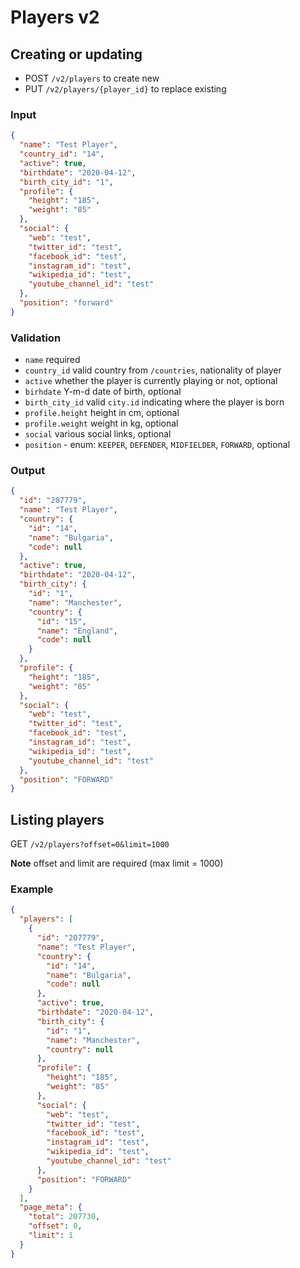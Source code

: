 # Players v2

## Creating or updating

- POST `/v2/players` to create new
- PUT `/v2/players/{player_id}` to replace existing

### Input

```json
{
  "name": "Test Player",
  "country_id": "14",
  "active": true,
  "birthdate": "2020-04-12",
  "birth_city_id": "1",
  "profile": {
    "height": "185",
    "weight": "85"
  },
  "social": {
    "web": "test",
    "twitter_id": "test",
    "facebook_id": "test",
    "instagram_id": "test",
    "wikipedia_id": "test",
    "youtube_channel_id": "test"
  },
  "position": "forward"
}
```

### Validation

- `name` required
- `country_id` valid country from `/countries`, nationality of player
- `active` whether the player is currently playing or not, optional
- `birhdate` Y-m-d date of birth, optional
- `birth_city_id` valid `city.id` indicating where the player is born
- `profile.height` height in cm, optional
- `profile.weight` weight in kg, optional
- `social` various social links, optional
- `position` - enum: `KEEPER`, `DEFENDER`, `MIDFIELDER`, `FORWARD`, optional

### Output

```json
{
  "id": "207779",
  "name": "Test Player",
  "country": {
    "id": "14",
    "name": "Bulgaria",
    "code": null
  },
  "active": true,
  "birthdate": "2020-04-12",
  "birth_city": {
    "id": "1",
    "name": "Manchester",
    "country": {
      "id": "15",
      "name": "England",
      "code": null
    }
  },
  "profile": {
    "height": "185",
    "weight": "85"
  },
  "social": {
    "web": "test",
    "twitter_id": "test",
    "facebook_id": "test",
    "instagram_id": "test",
    "wikipedia_id": "test",
    "youtube_channel_id": "test"
  },
  "position": "FORWARD"
}
```

## Listing players

GET `/v2/players?offset=0&limit=1000`

**Note** offset and limit are required (max limit = 1000)

### Example

```json
{
  "players": [
    {
      "id": "207779",
      "name": "Test Player",
      "country": {
        "id": "14",
        "name": "Bulgaria",
        "code": null
      },
      "active": true,
      "birthdate": "2020-04-12",
      "birth_city": {
        "id": "1",
        "name": "Manchester",
        "country": null
      },
      "profile": {
        "height": "185",
        "weight": "85"
      },
      "social": {
        "web": "test",
        "twitter_id": "test",
        "facebook_id": "test",
        "instagram_id": "test",
        "wikipedia_id": "test",
        "youtube_channel_id": "test"
      },
      "position": "FORWARD"
    }
  ],
  "page_meta": {
    "total": 207730,
    "offset": 0,
    "limit": 1
  }
}
```
